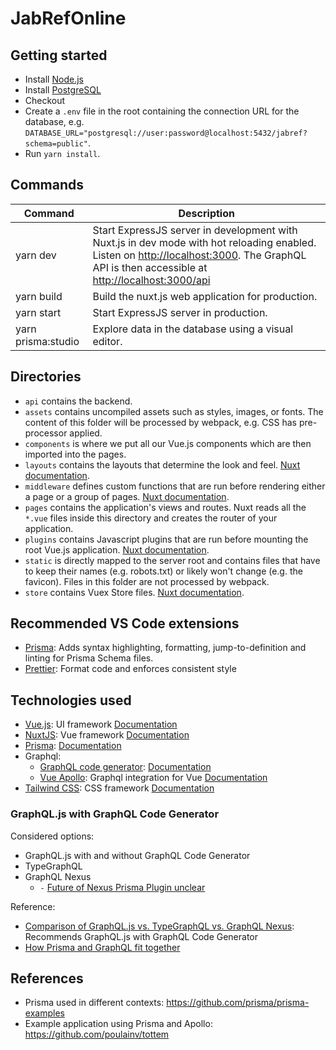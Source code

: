 # JabRefOnline

## Getting started
- Install [Node.js](https://nodejs.org/)
- Install [PostgreSQL](https://www.postgresql.org/)
- Checkout
- Create a `.env` file in the root containing the connection URL for the database, e.g. `DATABASE_URL="postgresql://user:password@localhost:5432/jabref?schema=public"`.
- Run `yarn install`.

## Commands

| Command | Description |
|---------|-------------|
| yarn dev | Start ExpressJS server in development with Nuxt.js in dev mode with hot reloading enabled. Listen on [http://localhost:3000](http://localhost:3000). The GraphQL API is then accessible at [http://localhost:3000/api](http://localhost:3000/api) |
| yarn build | Build the nuxt.js web application for production. |
| yarn start | Start ExpressJS server in production. |
| yarn prisma:studio | Explore data in the database using a visual editor. |


## Directories

- `api` contains the backend.
- `assets` contains uncompiled assets such as styles, images, or fonts. The content of this folder will be processed by webpack, e.g. CSS has pre-processor applied.
- `components` is where we put all our Vue.js components which are then imported into the pages.
- `layouts` contains the layouts that determine the look and feel. [Nuxt documentation](https://nuxtjs.org/docs/2.x/directory-structure/layouts).
- `middleware` defines custom functions that are run before rendering either a page or a group of pages. [Nuxt documentation](https://nuxtjs.org/docs/2.x/directory-structure/middleware).
- `pages` contains the application's views and routes. Nuxt reads all the `*.vue` files inside this directory and creates the router of your application. 
- `plugins` contains Javascript plugins that are run before mounting the root Vue.js application. [Nuxt documentation](https://nuxtjs.org/guide/plugins).
- `static` is directly mapped to the server root and contains files that have to keep their names (e.g. robots.txt) or likely won't change (e.g. the favicon). Files in this folder are not processed by webpack.
- `store` contains Vuex Store files. [Nuxt documentation](https://nuxtjs.org/guide/vuex-store).

## Recommended VS Code extensions
- [Prisma](https://marketplace.visualstudio.com/items?itemName=Prisma.prisma): Adds syntax highlighting, formatting, jump-to-definition and linting for Prisma Schema files. 
- [Prettier](https://marketplace.visualstudio.com/items?itemName=esbenp.prettier-vscode): Format code and enforces consistent style

## Technologies used
- [Vue.js](https://vuejs.org/): UI framework [Documentation](https://vuejs.org/v2/guide/)
- [NuxtJS](https://nuxtjs.org/): Vue framework [Documentation](https://nuxtjs.org/docs/2.x/get-started/installation)
- [Prisma](https://www.prisma.io/): [Documentation](https://www.prisma.io/docs/)
- Graphql:
   - [GraphQL code generator](https://graphql-code-generator.com/): [Documentation](https://graphql-code-generator.com/docs/getting-started/index)
   - [Vue Apollo](https://apollo.vuejs.org/): Graphql integration for Vue [Documentation](https://v4.apollo.vuejs.org/guide-option/)
- [Tailwind CSS](https://tailwindcss.com/): CSS framework [Documentation](https://tailwindcss.com/docs)

### GraphQL.js with GraphQL Code Generator
Considered options:
- GraphQL.js with and without GraphQL Code Generator
- TypeGraphQL
- GraphQL Nexus
   - `-` [Future of Nexus Prisma Plugin unclear](https://github.com/graphql-nexus/nexus-plugin-prisma/issues/1039)

Reference:
- [Comparison of GraphQL.js vs. TypeGraphQL vs. GraphQL Nexus](https://medium.com/swlh/graphql-js-vs-typegraphql-vs-graphql-nexus-2a8036deb851): Recommends GraphQL.js with GraphQL Code Generator
- [How Prisma and GraphQL fit together](https://www.prisma.io/graphql)

## References
- Prisma used in different contexts: https://github.com/prisma/prisma-examples
- Example application using Prisma and Apollo: https://github.com/poulainv/tottem
